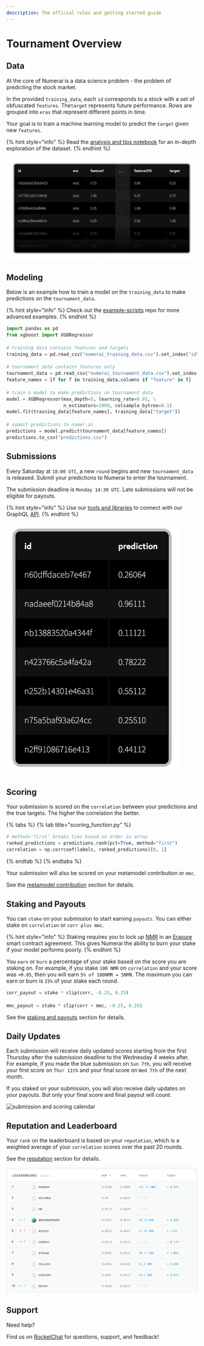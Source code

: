 ```yaml
---
description: The official rules and getting started guide
---
```


# Tournament Overview

## Data

At the core of Numerai is a data science problem - the problem of predicting the stock market.

In the provided `training_data`, each `id` corresponds to a stock with a set of obfuscated `features`. The`target` represents future performance. Rows are grouped into `eras` that represent different points in time. 

Your goal is to train a machine learning model to predict the `target` given new `features`. 

{% hint style="info" %}
Read the [analysis and tips notebook](https://github.com/numerai/example-scripts/blob/master/analysis_and_tips.ipynb) for an in-depth exploration of the dataset.
{% endhint %}

![numerai\_training\_data.csv](../.gitbook/assets/ex_data.png)

## Modeling

Below is an example how to train a model on the `training_data` to make predictions on the `tournament_data`.

{% hint style="info" %}
Check out the [example-scripts](https://github.com/numerai/example-scripts) repo for more advanced examples.
{% endhint %}

```python
import pandas as pd
from xgboost import XGBRegressor

# training data contains features and targets
training_data = pd.read_csv("numerai_training_data.csv").set_index("id")

# tournament data contains features only
tournament_data = pd.read_csv("numerai_tournament_data.csv").set_index("id")
feature_names = [f for f in training_data.columns if "feature" in f]

# train a model to make predictions on tournament data
model = XGBRegressor(max_depth=5, learning_rate=0.01, \
                     n_estimators=2000, colsample_bytree=0.1)
model.fit(training_data[feature_names], training_data["target"])

# submit predictions to numer.ai
predictions = model.predict(tournament_data[feature_names])
predictions.to_csv("predictions.csv")
```

## Submissions

Every Saturday at `18:00 UTC`, a new `round` begins and new `tournament_data` is released. Submit your predictions to Numerai to enter the tournament. 

The submission deadline is `Monday 14:30 UTC`. Late submissions will not be eligible for payouts.

{% hint style="info" %}
Use our [tools and libraries](https://docs.numer.ai/tournament/tools) to connect with our GraphQL [API](https://api-tournament.numer.ai/). 
{% endhint %}

![predictions.csv](../.gitbook/assets/image%20%2835%29.png)

## Scoring

Your submission is scored on the `correlation` between your predictions and the true targets. The higher the correlation the better. 

{% tabs %}
{% tab title="scoring\_function.py" %}
```python
# method='first' breaks ties based on order in array
ranked_predictions = predictions.rank(pct=True, method="first")
correlation = np.corrcoef(labels, ranked_predictions)[0, 1]
```
{% endtab %}
{% endtabs %}

Your submission will also be scored on your metamodel contribution or `mmc`. 

See the [metamodel contribution](https://docs.numer.ai/tournament/metamodel-contribution) section for details.

## Staking and Payouts

You can `stake` on your submission to start earning `payouts`. You can either stake on `correlation` or `corr plus mmc`.

{% hint style="info" %}
Staking requires you to lock up [NMR](https://coinmarketcap.com/currencies/numeraire/) in an [Erasure](https://erasure.world/) smart contract agreement. This gives Numerai the ability to burn your stake if your model performs poorly. 
{% endhint %}

You `earn` or `burn` a percentage of your stake based on the score you are staking on. For example, if you stake `100 NMR` on `correlation` and your score was `+0.05`, then you will earn `5% of 100NMR = 5NMR`. The maximum you can earn or burn is `25%` of your stake each round.

```python
corr_payout = stake * clip(corr, -0.25, 0.25)

mmc_payout = stake * clip(corr + mmc, -0.25, 0.25)
```

See the [staking and payouts](https://docs.numer.ai/tournament/staking-and-payouts) section for details.

## Daily Updates

Each submission will receive daily updated scores starting from the first Thursday after the submission deadline to the Wednesday 4 weeks after. For example, if you made the blue submission on `Sun 7th`, you will receive your first score on `Thur 11th` and your final score on `Wed 7th` of the next month.

If you staked on your submission, you will also receive daily updates on your payouts. But only your final score and final payout will count. 

![submission and scoring calendar](https://documents.lucidchart.com/documents/d20914fb-a3d0-4bf5-a775-718fe5b41f17/pages/0_0?a=59169&x=-3266&y=-4681&w=1276&h=902&store=1&accept=image%2F*&auth=LCA%20016838a180a592a2c9146b00e03b2c9e7576491c-ts%3D1588381543)

## Reputation and Leaderboard

Your `rank` on the leaderboard is based on your `reputation`, which is a weighted average of your `correlation` scores over the past 20 rounds. 

See the [reputation](https://docs.numer.ai/tournament/reputation) section for details.

![](../.gitbook/assets/image%20%2822%29.png)

## Support

Need help? 

Find us on [RocketChat](https://community.numer.ai) for questions, support, and feedback!

